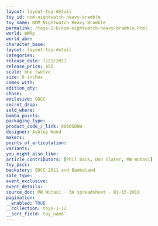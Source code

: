 ```yaml
---
layout: layout-toy-detail 
toy_id: nom-nightwatch-heavy-bramble
toy_name: NOM Nightwatch Heavy Bramble
permalink: /toys-1-6/nom-nightwatch-heavy-bramble.html
world: WWRp
world_abr: 
character_base: 
layout: layout-toy-detail
categories: 
release_date: 7/21/2011
release_price: $55 
scale: one twelve
size: 6 inches
comes_with: 
edition_qty: 
chase: 
exclusive: SDCC
secret_drop: 
sold_where: 
bamba_points: 
packaging_type: 
product_code_/_link: 0000SDNW
designer: Ashley Wood
makers: 
points_of_articulation: 
variants: 
you_might_also_like: 
article_contributors: [Phil Back, Don Slater, MW Wutasi]
toy_pics: 
backstory: SDCC 2011 and Bambaland
sale_type: 
event_exclusive: 
event_details: 
source_doc: MW Wutasi - 3A spreadsheet - 01-15-2019
pagination: 
__enabled: TRUE
__collection: toys-1-12
__sort_field: toy_name'
---
```

